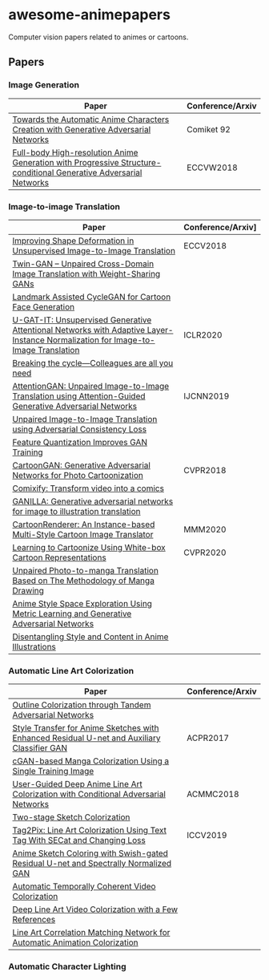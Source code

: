 # awesome-animepapers

Computer vision papers related to animes or cartoons.

## Papers

### Image Generation

| Paper | Conference/Arxiv |
| ---- | ---- |
| [Towards the Automatic Anime Characters Creation with Generative Adversarial Networks](https://arxiv.org/pdf/1708.05509.pdf) | Comiket 92 |
| [Full-body High-resolution Anime Generation with Progressive Structure-conditional Generative Adversarial Networks](https://arxiv.org/pdf/1809.01890v1.pdf) | ECCVW2018 |

### Image-to-image Translation

| Paper | Conference/Arxiv]
| ---- | ---- |
| [Improving Shape Deformation in Unsupervised Image-to-Image Translation](http://openaccess.thecvf.com/content_ECCV_2018/papers/Aaron_Gokaslan_Improving_Shape_Deformation_ECCV_2018_paper.pdf) | ECCV2018 |
| [Twin-GAN – Unpaired Cross-Domain Image Translation with Weight-Sharing GANs](https://arxiv.org/pdf/1809.00946.pdf) | |
| [Landmark Assisted CycleGAN for Cartoon Face Generation](https://arxiv.org/pdf/1907.01424v1.pdf) | |
| [U-GAT-IT: Unsupervised Generative Attentional Networks with Adaptive Layer-Instance Normalization for Image-to-Image Translation](https://arxiv.org/pdf/1907.10830.pdf) | ICLR2020 |
| [Breaking the cycle—Colleagues are all you need](https://arxiv.org/pdf/1911.10538.pdf) | |
| [AttentionGAN: Unpaired Image-to-Image Translation using Attention-Guided Generative Adversarial Networks](https://arxiv.org/pdf/1911.11897.pdf) | IJCNN2019 |
| [Unpaired Image-to-Image Translation using Adversarial Consistency Loss](https://arxiv.org/pdf/2003.04858.pdf) | |
| [Feature Quantization Improves GAN Training](https://arxiv.org/pdf/2004.02088.pdf) | |
| [CartoonGAN: Generative Adversarial Networks for Photo Cartoonization](http://openaccess.thecvf.com/content_cvpr_2018/papers/Chen_CartoonGAN_Generative_Adversarial_CVPR_2018_paper.pdf) | CVPR2018 |
| [Comixify: Transform video into a comics](https://arxiv.org/pdf/1812.03473.pdf) | |
| [GANILLA: Generative adversarial networks for image to illustration translation](https://arxiv.org/pdf/2002.05638.pdf) | |
| [CartoonRenderer: An Instance-based Multi-Style Cartoon Image Translator](https://arxiv.org/pdf/1911.06102.pdf) | MMM2020 |
| [Learning to Cartoonize Using White-box Cartoon Representations](https://github.com/SystemErrorWang/White-box-Cartoonization/blob/master/paper/06791.pdf) | CVPR2020 |
| [Unpaired Photo-to-manga Translation Based on The Methodology of Manga Drawing](https://arxiv.org/pdf/2004.10634.pdf) | |
| [Anime Style Space Exploration Using Metric Learning and Generative Adversarial Networks](https://arxiv.org/pdf/1805.07997v1.pdf) | |
| [Disentangling Style and Content in Anime Illustrations](https://arxiv.org/pdf/1905.10742v2.pdf) | |

### Automatic Line Art Colorization

| Paper | Conference/Arxiv |
| ---- | ---- |
| [Outline Colorization through Tandem Adversarial Networks](https://arxiv.org/pdf/1704.08834.pdf) | |
| [Style Transfer for Anime Sketches with Enhanced Residual U-net and Auxiliary Classifier GAN](https://arxiv.org/pdf/1706.03319.pdf) | ACPR2017 |
| [cGAN-based Manga Colorization Using a Single Training Image](https://arxiv.org/pdf/1706.06918.pdf) | |
| [User-Guided Deep Anime Line Art Colorization with Conditional Adversarial Networks](https://arxiv.org/pdf/1808.03240.pdf) | ACMMC2018 |
| [Two-stage Sketch Colorization](https://github.com/lllyasviel/style2paints/blob/master/papers/sa.pdf) | |
| [Tag2Pix: Line Art Colorization Using Text Tag With SECat and Changing Loss](http://openaccess.thecvf.com/content_ICCV_2019/papers/Kim_Tag2Pix_Line_Art_Colorization_Using_Text_Tag_With_SECat_and_ICCV_2019_paper.pdf) | ICCV2019 |
| [Anime Sketch Coloring with Swish-gated Residual U-net and Spectrally Normalized GAN](http://www.engineeringletters.com/issues_v27/issue_3/EL_27_3_01.pdf) | |
| [Automatic Temporally Coherent Video Colorization](https://arxiv.org/pdf/1904.09527.pdf) | |
| [Deep Line Art Video Colorization with a Few References](https://arxiv.org/pdf/2003.10685.pdf) | |
| [Line Art Correlation Matching Network for Automatic Animation Colorization](https://arxiv.org/pdf/2004.06718.pdf) | |

### Automatic Character Lighting


